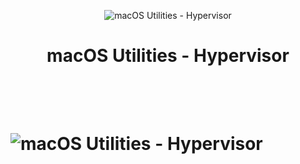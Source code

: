 <p align="center">
  <img src="https://images.128keaton.com/mac-os-utilities-hypervisor.png" alt="macOS Utilities - Hypervisor">
  <br>
  
  <h1 align="center">macOS Utilities - Hypervisor<h1>
  
  <br>
  <br>
  
   <img src="https://images.128keaton.com/mac-os-utilities-hypervisor-screenshot.png" alt="macOS Utilities - Hypervisor">
</p>
